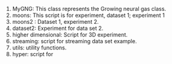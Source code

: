 1. MyGNG: This class represents the Growing neural gas class.
2. moons: This script is for experiment, dataset 1; experiment 1
3. moons2 : Dataset 1, experiment 2.
4. dataset2: Experiment for data set 2.
5. higher dimensional: Script for 3D experiment.
6. streaming: script for streaming data set example.
7. utils: utility functions.
8. hyper: script for 
